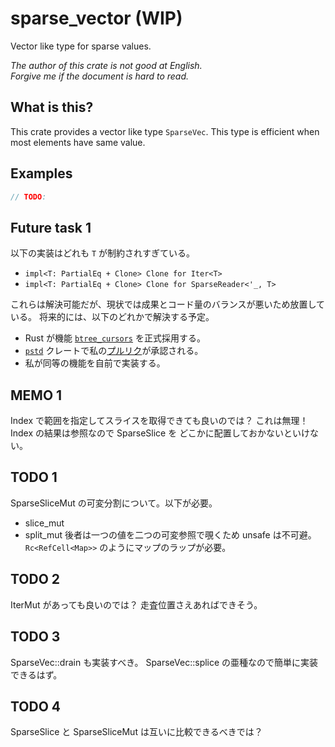 # sparse_vector (WIP)

Vector like type for sparse values.

_The author of this crate is not good at English._  
_Forgive me if the document is hard to read._

## What is this?

This crate provides a vector like type `SparseVec`.
This type is efficient when most elements have same value.

## Examples

```rust
// TODO:
```

## Future task 1

以下の実装はどれも `T` が制約されすぎている。

- `impl<T: PartialEq + Clone> Clone for Iter<T>`
- `impl<T: PartialEq + Clone> Clone for SparseReader<'_, T>`

これらは解決可能だが、現状では成果とコード量のバランスが悪いため放置している。
将来的には、以下のどれかで解決する予定。

- Rust が機能 [`btree_cursors`] を正式採用する。
- [`pstd`] クレートで私の[プルリク][my_pr]が承認される。
- 私が同等の機能を自前で実装する。

[`btree_cursors`]: https://doc.rust-lang.org/beta/unstable-book/library-features/btree-cursors.html
[`pstd`]: https://crates.io/crates/pstd
[my_pr]: https://github.com/georgebarwood/pstd/pull/2

## MEMO 1

Index で範囲を指定してスライスを取得できても良いのでは？
これは無理！Index の結果は参照なので SparseSlice を
どこかに配置しておかないといけない。

## TODO 1

SparseSliceMut の可変分割について。以下が必要。
- slice_mut 
- split_mut
後者は一つの値を二つの可変参照で覗くため unsafe は不可避。
`Rc<RefCell<Map>>` のようにマップのラップが必要。

## TODO 2

IterMut があっても良いのでは？
走査位置さえあればできそう。

## TODO 3

SparseVec::drain も実装すべき。
SparseVec::splice の亜種なので簡単に実装できるはず。

## TODO 4

SparseSlice と SparseSliceMut は互いに比較できるべきでは？
